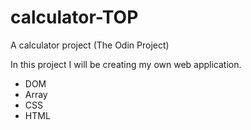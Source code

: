 # calculator-TOP
A calculator project (The Odin Project)


In this project I will be creating my own web application. 

- DOM
- Array
- CSS
- HTML
